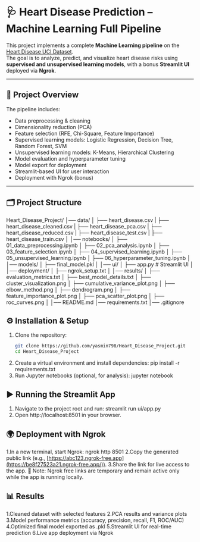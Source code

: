 # 🩺 Heart Disease Prediction – Machine Learning Full Pipeline

This project implements a complete **Machine Learning pipeline** on the [Heart Disease UCI Dataset](https://archive.ics.uci.edu/ml/datasets/heart+disease).  
The goal is to analyze, predict, and visualize heart disease risks using **supervised and unsupervised learning models**, with a bonus **Streamlit UI** deployed via **Ngrok**.

---

## 📌 Project Overview
The pipeline includes:
- Data preprocessing & cleaning
- Dimensionality reduction (PCA)
- Feature selection (RFE, Chi-Square, Feature Importance)
- Supervised learning models: Logistic Regression, Decision Tree, Random Forest, SVM
- Unsupervised learning models: K-Means, Hierarchical Clustering
- Model evaluation and hyperparameter tuning
- Model export for deployment
- Streamlit-based UI for user interaction
- Deployment with Ngrok (bonus)

---

## 🗂️ Project Structure
Heart_Disease_Project/
│── data/
│ ├── heart_disease.csv
| ├── heart_disease_cleaned.csv
| ├── heart_disease_pca.csv
| ├── heart_disease_reduced.csv
| ├── heart_disease_test.csv
| ├── heart_disease_train.csv
│
│── notebooks/
│ ├── 01_data_preprocessing.ipynb
│ ├── 02_pca_analysis.ipynb
│ ├── 03_feature_selection.ipynb
│ ├── 04_supervised_learning.ipynb
│ ├── 05_unsupervised_learning.ipynb
│ ├── 06_hyperparameter_tuning.ipynb
│
│── models/
│ ├── final_model.pkl
│
│── ui/
│ ├── app.py # Streamlit UI
│
│── deployment/
│ ├── ngrok_setup.txt
│
│── results/
│ ├── evaluation_metrics.txt
│ ├── best_model_details.txt
│ ├── cluster_visualization.png
│ ├── cumulative_variance_plot.png
│ ├── elbow_method.png
│ ├── dendrogram.png
│ ├── feature_importance_plot.png
│ ├── pca_scatter_plot.png
│ ├── roc_curves.png
│
│── README.md
│── requirements.txt
│── .gitignore

## ⚙️ Installation & Setup
1. Clone the repository:
   ```bash
   git clone https://github.com/yasmin798/Heart_Disease_Project.git
   cd Heart_Disease_Project
2. Create a virtual environment and install dependencies:
   pip install -r requirements.txt
3. Run Jupyter notebooks (optional, for analysis):
   jupyter notebook

## ▶️ Running the Streamlit App
1. Navigate to the project root and run:
    streamlit run ui/app.py 
2. Open http://localhost:8501 in your browser.

## 🌍 Deployment with Ngrok
1.In a new terminal, start Ngrok:
   ngrok http 8501
2.Copy the generated public link (e.g., [https://abc123.ngrok-free.app](https://be8f27523a21.ngrok-free.app/)).
3.Share the link for live access to the app.
📌 Note: Ngrok free links are temporary and remain active only while the app is running locally.

## 📊 Results
1.Cleaned dataset with selected features
2.PCA results and variance plots
3.Model performance metrics (accuracy, precision, recall, F1, ROC/AUC)
4.Optimized final model exported as .pkl
5.Streamlit UI for real-time prediction
6.Live app deployment via Ngrok



